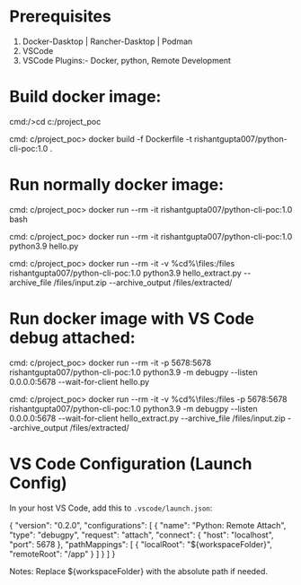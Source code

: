 # Prerequisites
1. Docker-Dasktop | Rancher-Dasktop | Podman
2. VSCode
3. VSCode Plugins:- Docker, python, Remote Development


# Build docker image:

  cmd:/>cd c:/project_poc

  cmd: c/project_poc> docker build -f Dockerfile -t rishantgupta007/python-cli-poc:1.0 .


# Run normally docker image:

  cmd: c/project_poc> docker run --rm -it rishantgupta007/python-cli-poc:1.0 bash

  cmd: c/project_poc> docker run --rm -it rishantgupta007/python-cli-poc:1.0 python3.9 hello.py

  cmd: c/project_poc> docker run --rm -it -v %cd%\files:/files rishantgupta007/python-cli-poc:1.0 python3.9 hello_extract.py --archive_file /files/input.zip --archive_output /files/extracted/

# Run docker image with VS Code debug attached:

  cmd: c/project_poc> docker run --rm -it -p 5678:5678 rishantgupta007/python-cli-poc:1.0 python3.9 -m debugpy --listen 0.0.0.0:5678 --wait-for-client hello.py

  cmd: c/project_poc> docker run --rm -it -v %cd%\files:/files -p 5678:5678 rishantgupta007/python-cli-poc:1.0 python3.9 -m debugpy --listen 0.0.0.0:5678 --wait-for-client hello_extract.py --archive_file /files/input.zip --archive_output /files/extracted/



# VS Code Configuration (Launch Config)

In your host VS Code, add this to `.vscode/launch.json`:

{
  "version": "0.2.0",
  "configurations": [
    {
      "name": "Python: Remote Attach",
      "type": "debugpy",
      "request": "attach",
      "connect": {
        "host": "localhost",
        "port": 5678
      },
      "pathMappings": [
        {
          "localRoot": "${workspaceFolder}",
          "remoteRoot": "/app"
        }
      ]
    }
  ]
}

Notes: Replace ${workspaceFolder} with the absolute path if needed.
